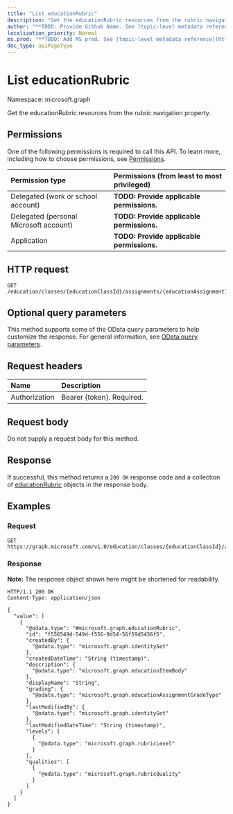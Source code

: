 ```yaml
---
title: "List educationRubric"
description: "Get the educationRubric resources from the rubric navigation property."
author: "**TODO: Provide Github Name. See [topic-level metadata reference](https://msgo.azurewebsites.net/add/document/guidelines/metadata.html#topic-level-metadata)**"
localization_priority: Normal
ms.prod: "**TODO: Add MS prod. See [topic-level metadata reference](https://msgo.azurewebsites.net/add/document/guidelines/metadata.html#topic-level-metadata)**"
doc_type: apiPageType
---
```


# List educationRubric
Namespace: microsoft.graph



Get the educationRubric resources from the rubric navigation property.

## Permissions
One of the following permissions is required to call this API. To learn more, including how to choose permissions, see [Permissions](/graph/permissions-reference).

|Permission type|Permissions (from least to most privileged)|
|:---|:---|
|Delegated (work or school account)|**TODO: Provide applicable permissions.**|
|Delegated (personal Microsoft account)|**TODO: Provide applicable permissions.**|
|Application|**TODO: Provide applicable permissions.**|

## HTTP request

<!-- {
  "blockType": "ignored"
}
-->
``` http
GET /education/classes/{educationClassId}/assignments/{educationAssignmentId}/rubric
```

## Optional query parameters
This method supports some of the OData query parameters to help customize the response. For general information, see [OData query parameters](/graph/query-parameters).

## Request headers
|Name|Description|
|:---|:---|
|Authorization|Bearer {token}. Required.|

## Request body
Do not supply a request body for this method.

## Response

If successful, this method returns a `200 OK` response code and a collection of [educationRubric](../resources/educationrubric.md) objects in the response body.

## Examples

### Request
<!-- {
  "blockType": "request",
  "name": "list_educationrubric"
}
-->
``` http
GET https://graph.microsoft.com/v1.0/education/classes/{educationClassId}/assignments/{educationAssignmentId}/rubric
```


### Response
**Note:** The response object shown here might be shortened for readability.
<!-- {
  "blockType": "response",
  "truncated": true,
  "@odata.type": "Collection(microsoft.graph.educationRubric)"
}
-->
``` http
HTTP/1.1 200 OK
Content-Type: application/json

{
  "value": [
    {
      "@odata.type": "#microsoft.graph.educationRubric",
      "id": "f556549d-549d-f556-9d54-56f59d5456f5",
      "createdBy": {
        "@odata.type": "microsoft.graph.identitySet"
      },
      "createdDateTime": "String (timestamp)",
      "description": {
        "@odata.type": "microsoft.graph.educationItemBody"
      },
      "displayName": "String",
      "grading": {
        "@odata.type": "microsoft.graph.educationAssignmentGradeType"
      },
      "lastModifiedBy": {
        "@odata.type": "microsoft.graph.identitySet"
      },
      "lastModifiedDateTime": "String (timestamp)",
      "levels": [
        {
          "@odata.type": "microsoft.graph.rubricLevel"
        }
      ],
      "qualities": [
        {
          "@odata.type": "microsoft.graph.rubricQuality"
        }
      ]
    }
  ]
}
```

